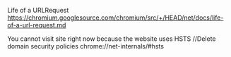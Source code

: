 
Life of a URLRequest
https://chromium.googlesource.com/chromium/src/+/HEAD/net/docs/life-of-a-url-request.md

You cannot visit site right now because the website uses HSTS
//Delete domain security policies
chrome://net-internals/#hsts
